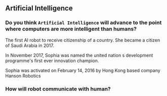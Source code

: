 ## Artificial Intelligence

### Do you think `Artificial Intelligence` will advance to the point where computers are more intelligent than humans?

The first AI robot to receive citizenship of a country. She became a citizen of Saudi Arabia in 2017.

In November 2017, Sophia was named the united nation s development programme's first ever innovation champion.

Sophia was activated on February 14, 2016 by Hong Kong based  company Hanson Robotics

### How will robot communicate with human?

